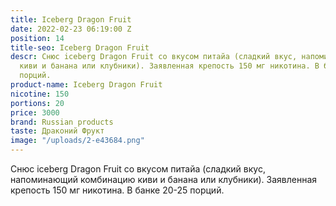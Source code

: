 ```yaml
---
title: Iceberg Dragon Fruit
date: 2022-02-23 06:19:00 Z
position: 14
title-seo: Iceberg Dragon Fruit
descr: Снюс iceberg Dragon Fruit со вкусом питайа (сладкий вкус, напоминающий комбинацию
  киви и банана или клубники). Заявленная крепость 150 мг никотина. В банке 20-25
  порций.
product-name: Iceberg Dragon Fruit
nicotine: 150
portions: 20
price: 3000
brand: Russian products
taste: Драконий Фрукт
image: "/uploads/2-e43684.png"
---
```


Снюс iceberg Dragon Fruit со вкусом питайа (сладкий вкус, напоминающий комбинацию киви и банана или клубники). Заявленная крепость 150 мг никотина. В банке 20-25 порций.